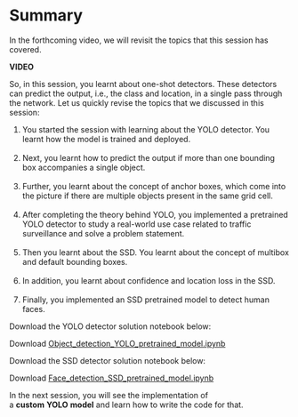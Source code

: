 # Summary

In the forthcoming video, we will revisit the topics that this session has covered.

**VIDEO**

So, in this session, you learnt about one-shot detectors. These detectors can predict the output, i.e., the class and location, in a single pass through the network. Let us quickly revise the topics that we discussed in this session:

1.  You started the session with learning about the YOLO detector. You learnt how the model is trained and deployed.  
     
2.  Next, you learnt how to predict the output if more than one bounding box accompanies a single object.  
     
3.  Further, you learnt about the concept of anchor boxes, which come into the picture if there are multiple objects present in the same grid cell.  
     
4.  After completing the theory behind YOLO, you implemented a pretrained YOLO detector to study a real-world use case related to traffic surveillance and solve a problem statement.  
     
5.  Then you learnt about the SSD. You learnt about the concept of multibox and default bounding boxes.  
     
6.  In addition, you learnt about confidence and location loss in the SSD.  
     
7.  Finally, you implemented an SSD pretrained model to detect human faces.

Download the YOLO detector solution notebook below:

Download [Object_detection_YOLO_pretrained_model.ipynb](object_detection_yolov4_pretrained_image.ipynb)

Download the SSD detector solution notebook below:

Download [Face_detection_SSD_pretrained_model.ipynb](face_detector_SSD_caffe.ipynb)

In the next session, you will see the implementation of a **custom** **YOLO** **model** and learn how to write the code for that.